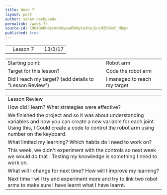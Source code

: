```yaml
---
title: Week 7
layout: post
author: soham.deshpande
permalink: /week-7/
source-id: 19O4RARH9ycWeHXyawH5NWyCednpjGnjMZb9XxF_Mbgw
published: true
---
```

<table>
  <tr>
    <td></td>
    <td>Lesson 7</td>
    <td>        </td>
    <td>13/3/17</td>
  </tr>
</table>


<table>
  <tr>
    <td>Starting point:</td>
    <td>Robot arm</td>
  </tr>
  <tr>
    <td>Target for this lesson?</td>
    <td>Code the robot arm</td>
  </tr>
  <tr>
    <td>Did I reach my target? 
(add details to "Lesson Review")</td>
    <td> I managed to reach my target</td>
  </tr>
</table>


<table>
  <tr>
    <td>Lesson Review</td>
  </tr>
  <tr>
    <td>How did I learn? What strategies were effective? </td>
  </tr>
  <tr>
    <td>We finished the project and so it was about understanding variables and how you can create a new variable for each joint. Using this, I Could create a code to control the robot arm using number on the keyboard.</td>
  </tr>
  <tr>
    <td>What limited my learning? Which habits do I need to work on? </td>
  </tr>
  <tr>
    <td>This week, we didn't experiment with the controls so next week we would do that . Testing my knowledge is something I need to work on.</td>
  </tr>
  <tr>
    <td>What will I change for next time? How will I improve my learning?</td>
  </tr>
  <tr>
    <td>Next time I will try and experiment more and try to link two robot arms to make sure I have learnt what I have learnt.</td>
  </tr>
</table>


      

